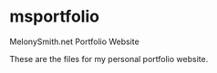 # msportfolio
MelonySmith.net Portfolio Website

These are the files for my personal portfolio website.
